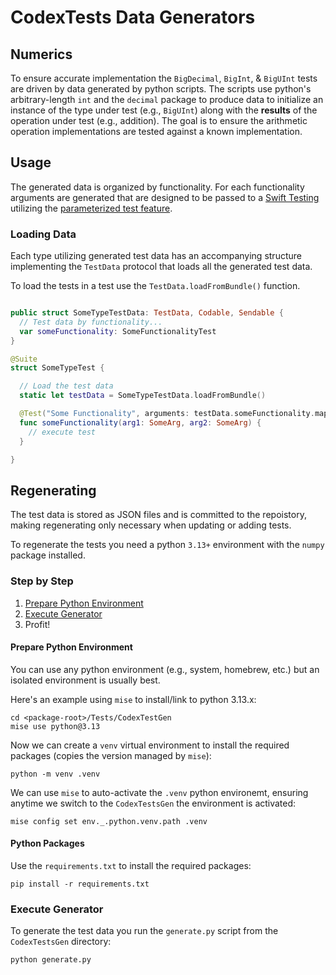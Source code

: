 
# CodexTests Data Generators

## Numerics

To ensure accurate implementation the `BigDecimal`, `BigInt`, & `BigUInt` tests are driven by data generated by python scripts.
The scripts use python's arbitrary-length `int` and the `decimal` package to produce data to initialize an instance of the type
under test (e.g., `BigUInt`) along with the **results** of the operation under test (e.g., addition). The goal is to ensure the
arithmetic operation implementations are tested against a known implementation.

## Usage

The generated data is organized by functionality. For each functionality arguments are generated that are designed to be passed
to a [Swift Testing](https://developer.apple.com/documentation/testing/) utilizing the
[parameterized test feature](https://developer.apple.com/documentation/testing/parameterizedtesting).

### Loading Data

Each type utilizing generated test data has an accompanying structure implementing the `TestData` protocol that loads all the
generated test data.

To load the tests in a test use the `TestData.loadFromBundle()` function.
```swift

public struct SomeTypeTestData: TestData, Codable, Sendable {
  // Test data by functionality...
  var someFunctionality: SomeFunctionalityTest
}

@Suite
struct SomeTypeTest {

  // Load the test data
  static let testData = SomeTypeTestData.loadFromBundle()

  @Test("Some Functionality", arguments: testData.someFunctionality.map { ($0.arg1, $0.arg2) })
  func someFunctionality(arg1: SomeArg, arg2: SomeArg) {
    // execute test
  }

}

```



## Regenerating

The test data is stored as JSON files and is committed to the repoistory, making regenerating only necessary when updating or
adding tests.

To regenerate the tests you need a python `3.13+` environment with the `numpy` package installed.

### Step by Step

1. [Prepare Python Environment](#prepare-python-environment)
2. [Execute Generator](#execute-generator)
3. Profit!

#### Prepare Python Environment

You can use any python environment (e.g., system, homebrew, etc.) but an isolated environment is usually best.

Here's an example using `mise` to install/link to python 3.13.x:
```shell
cd <package-root>/Tests/CodexTestGen
mise use python@3.13
```

Now we can create a `venv` virtual environment to install the required packages (copies the version managed by `mise`):
```shell
python -m venv .venv
```

We can use `mise` to auto-activate the `.venv` python environemt, ensuring anytime we switch to the `CodexTestsGen` the environment is activated:
```shell
mise config set env._.python.venv.path .venv
```


#### Python Packages

Use the `requirements.txt` to install the required packages:
```shell
pip install -r requirements.txt
```


### Execute Generator

To generate the test data you run the `generate.py` script from the `CodexTestsGen` directory:
```shell
python generate.py
```
